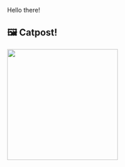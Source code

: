 Hello there!



## 🖼️ Catpost!

<sub>
    <img src="https://cdn2.thecatapi.com/images/cp8.png" height="256">
</sub>

